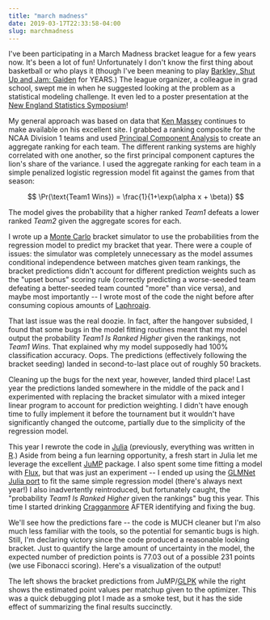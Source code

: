 ```yaml
---
title: "march madness"
date: 2019-03-17T22:33:58-04:00
slug: marchmadness
---
```


I've been participating in a March Madness bracket league for a few
years now. It's been a lot of fun! Unfortunately I don't know the
first thing about basketball or who plays it (though I've been meaning
to play [Barkley, Shut Up and Jam:
Gaiden](https://www.talesofgames.com/related_game/barkley-shut-up-jam-gaiden/)
for YEARS.) The league organizer, a colleague in grad school, swept me
in when he suggested looking at the problem as a statistical modeling
challenge. It even led to a poster presentation at the [New England
Statistics Symposium](https://nestat.org/events/symposium/)!

My general approach was based on data that [Ken
Massey](https://www.masseyratings.com/) continues to make available on
his excellent site. I grabbed a ranking composite for the NCAA
Division 1 teams and used [Principal Component
Analysis](https://en.wikipedia.org/wiki/Principal_component_analysis)
to create an aggregate ranking for each team. The different ranking
systems are highly correlated with one another, so the first principal
component captures the lion's share of the variance. I used the
aggregate ranking for each team in a simple penalized logistic
regression model fit against the games from that season:

$$
\Pr(\text{Team1 Wins}) = \frac{1}{1+\exp(\alpha x + \beta)}
$$

The model gives the probability that a higher ranked _Team1_ defeats a
lower ranked _Team2_ given the aggregate scores for each.

I wrote up a [Monte
Carlo](https://en.wikipedia.org/wiki/Monte_Carlo_method) bracket
simulator to use the probabilities from the regression model to
predict my bracket that year. There were a couple of issues: the
simulator was completely unnecessary as the model assumes conditional
independence between matches given team rankings, the bracket
predictions didn't account for different prediction weights such as
the "upset bonus" scoring rule (correctly predicting a worse-seeded
team defeating a better-seeded team counted "more" than vice versa),
and maybe most importantly -- I wrote most of the code the night
before after consuming copious amounts of
[Laphroaig](https://www.laphroaig.com/product/quarter-cask-70cl/).

That last issue was the real doozie. In fact, after the hangover
subsided, I found that some bugs in the model fitting routines meant
that my model output the probability _Team1 Is Ranked Higher_ given
the rankings, not _Team1 Wins_. That explained why my model supposedly
had 100% classification accuracy. Oops. The predictions (effectively
following the bracket seeding) landed in second-to-last place out of
roughly 50 brackets.

Cleaning up the bugs for the next year, however, landed third place!
Last year the predictions landed somewhere in the middle of the pack
and I experimented with replacing the bracket simulator with a mixed
integer linear program to account for prediction weighting. I didn't
have enough time to fully implement it before the tournament but it
wouldn't have significantly changed the outcome, partially due to the
simplicity of the regression model.

This year I rewrote the code in [Julia](https://julialang.org/)
(previously, everything was written in
[R](https://www.r-project.org/).) Aside from being a fun learning
opportunity, a fresh start in Julia let me leverage the excellent
[JuMP](https://github.com/JuliaOpt/JuMP.jl) package. I also spent some
time fitting a model with [Flux](https://github.com/FluxML/Flux.jl),
but that was just an experiment -- I ended up using the [GLMNet Julia
port](https://github.com/JuliaStats/GLMNet.jl) to fit the same simple
regression model (there's always next year!) I also inadvertently
reintroduced, but fortunately caught, the "probability _Team1 Is
Ranked Higher_ given the rankings" bug this year. This time I started
drinking
[Cragganmore](https://www.malts.com/en-row/our-whisky-collection/cragganmore/cragganmore-12-years-old/)
AFTER identifying and fixing the bug.


We'll see how the predictions fare -- the code is MUCH cleaner but I'm
also much less familiar with the tools, so the potential for semantic
bugs is high. Still, I'm declaring victory since the code produced a
reasonable looking bracket. Just to quantify the large amount of
uncertainty in the model, the expected number of prediction points is
77.03 out of a possible 231 points (we use Fibonacci scoring). Here's
a visualization of the output!

The left shows the bracket predictions from
JuMP/[GLPK](http://www.gnu.org/software/glpk/) while the right shows
the estimated point values per matchup given to the optimizer. This
was a quick debugging plot I made as a smoke test, but it has the side
effect of summarizing the final results succinctly.

<script src="/vega/vega.min.js"></script>
<script src="/vega/vega-embed.min.js"></script>
  <!-- Container for the visualization -->
  <div id="vis"></div>
<script>
vlSpec={
  "autosize": "pad",
  "padding": 5,
  "data": [
    {
      "name": "source_0",
      "values": [
        {
          "expected": 1.8594807935817257,
          "win": 1,
          "team": "Duke",
          "round": "First Round"
        },
        {
          "expected": 1.049633956916049,
          "win": 1,
          "team": "Duke",
          "round": "Second Round"
        },
        {
          "expected": 0.9287252110209678,
          "win": 1,
          "team": "Duke",
          "round": "Sweet 16"
        },
        {
          "expected": 0.7267104489112778,
          "win": 1,
          "team": "Duke",
          "round": "Elite Eight"
        },
        {
          "expected": 0.5918836992806563,
          "win": 1,
          "team": "Duke",
          "round": "Final Four"
        },
        {
          "expected": 0.4732293754472537,
          "win": 0,
          "team": "Duke",
          "round": "National Championship"
        },
        {
          "expected": 0.1405192064182743,
          "win": 0,
          "team": "N Dakota St",
          "round": "First Round"
        },
        {
          "expected": 0.143272573273227,
          "win": 0,
          "team": "N Dakota St",
          "round": "Second Round"
        },
        {
          "expected": 0.16544106289170213,
          "win": 0,
          "team": "N Dakota St",
          "round": "Sweet 16"
        },
        {
          "expected": 0.12673790628014614,
          "win": 0,
          "team": "N Dakota St",
          "round": "Elite Eight"
        },
        {
          "expected": 0.11450459528945225,
          "win": 0,
          "team": "N Dakota St",
          "round": "Final Four"
        },
        {
          "expected": 0.08851248817420641,
          "win": 0,
          "team": "N Dakota St",
          "round": "National Championship"
        },
        {
          "expected": 0.7496307127708404,
          "win": 0,
          "team": "VA Commonwealth",
          "round": "First Round"
        },
        {
          "expected": 0.9035354672728934,
          "win": 0,
          "team": "VA Commonwealth",
          "round": "Second Round"
        },
        {
          "expected": 0.6873843669121311,
          "win": 0,
          "team": "VA Commonwealth",
          "round": "Sweet 16"
        },
        {
          "expected": 0.5314659739734096,
          "win": 0,
          "team": "VA Commonwealth",
          "round": "Elite Eight"
        },
        {
          "expected": 0.4464674821907956,
          "win": 0,
          "team": "VA Commonwealth",
          "round": "Final Four"
        },
        {
          "expected": 0.3613493540325653,
          "win": 0,
          "team": "VA Commonwealth",
          "round": "National Championship"
        },
        {
          "expected": 1.2503692872291596,
          "win": 1,
          "team": "UCF",
          "round": "First Round"
        },
        {
          "expected": 0.9035580025378307,
          "win": 0,
          "team": "UCF",
          "round": "Second Round"
        },
        {
          "expected": 0.6874106145116321,
          "win": 0,
          "team": "UCF",
          "round": "Sweet 16"
        },
        {
          "expected": 0.5314874062240297,
          "win": 0,
          "team": "UCF",
          "round": "Elite Eight"
        },
        {
          "expected": 0.4464848917508311,
          "win": 0,
          "team": "UCF",
          "round": "Final Four"
        },
        {
          "expected": 0.36136346333599956,
          "win": 0,
          "team": "UCF",
          "round": "National Championship"
        },
        {
          "expected": 1.491838411213134,
          "win": 1,
          "team": "Mississippi St",
          "round": "First Round"
        },
        {
          "expected": 0.8684195529302292,
          "win": 0,
          "team": "Mississippi St",
          "round": "Second Round"
        },
        {
          "expected": 0.7903207310649042,
          "win": 0,
          "team": "Mississippi St",
          "round": "Sweet 16"
        },
        {
          "expected": 0.5829191478735175,
          "win": 0,
          "team": "Mississippi St",
          "round": "Elite Eight"
        },
        {
          "expected": 0.4752288572766788,
          "win": 0,
          "team": "Mississippi St",
          "round": "Final Four"
        },
        {
          "expected": 0.39507661614906575,
          "win": 0,
          "team": "Mississippi St",
          "round": "National Championship"
        },
        {
          "expected": 0.508161588786866,
          "win": 0,
          "team": "Liberty",
          "round": "First Round"
        },
        {
          "expected": 0.6963195614058049,
          "win": 0,
          "team": "Liberty",
          "round": "Second Round"
        },
        {
          "expected": 0.5025456896955975,
          "win": 0,
          "team": "Liberty",
          "round": "Sweet 16"
        },
        {
          "expected": 0.37259959624937206,
          "win": 0,
          "team": "Liberty",
          "round": "Elite Eight"
        },
        {
          "expected": 0.30539990297392505,
          "win": 0,
          "team": "Liberty",
          "round": "Final Four"
        },
        {
          "expected": 0.24254827696907172,
          "win": 0,
          "team": "Liberty",
          "round": "National Championship"
        },
        {
          "expected": 1.6437068454137127,
          "win": 1,
          "team": "Virginia Tech",
          "round": "First Round"
        },
        {
          "expected": 1.0598358473088685,
          "win": 1,
          "team": "Virginia Tech",
          "round": "Second Round"
        },
        {
          "expected": 0.8116423468072189,
          "win": 0,
          "team": "Virginia Tech",
          "round": "Sweet 16"
        },
        {
          "expected": 0.6336485112472897,
          "win": 0,
          "team": "Virginia Tech",
          "round": "Elite Eight"
        },
        {
          "expected": 0.5295934902581486,
          "win": 0,
          "team": "Virginia Tech",
          "round": "Final Four"
        },
        {
          "expected": 0.4230978400463663,
          "win": 0,
          "team": "Virginia Tech",
          "round": "National Championship"
        },
        {
          "expected": 0.3562931545862873,
          "win": 0,
          "team": "St Louis",
          "round": "First Round"
        },
        {
          "expected": 0.3754250383550972,
          "win": 0,
          "team": "St Louis",
          "round": "Second Round"
        },
        {
          "expected": 0.42652997709584606,
          "win": 0,
          "team": "St Louis",
          "round": "Sweet 16"
        },
        {
          "expected": 0.2778331966165076,
          "win": 0,
          "team": "St Louis",
          "round": "Elite Eight"
        },
        {
          "expected": 0.22901873356876437,
          "win": 0,
          "team": "St Louis",
          "round": "Final Four"
        },
        {
          "expected": 0.18504244027285313,
          "win": 0,
          "team": "St Louis",
          "round": "National Championship"
        },
        {
          "expected": 1.3818329899931352,
          "win": 1,
          "team": "Maryland",
          "round": "First Round"
        },
        {
          "expected": 0.8331884632082676,
          "win": 0,
          "team": "Maryland",
          "round": "Second Round"
        },
        {
          "expected": 0.7875480367161892,
          "win": 0,
          "team": "Maryland",
          "round": "Sweet 16"
        },
        {
          "expected": 0.6362192869848167,
          "win": 0,
          "team": "Maryland",
          "round": "Elite Eight"
        },
        {
          "expected": 0.47826349937235185,
          "win": 0,
          "team": "Maryland",
          "round": "Final Four"
        },
        {
          "expected": 0.3975529479751355,
          "win": 0,
          "team": "Maryland",
          "round": "National Championship"
        },
        {
          "expected": 0.6181670100068648,
          "win": 0,
          "team": "Belmont",
          "round": "First Round"
        },
        {
          "expected": 0.7406764969792452,
          "win": 0,
          "team": "Belmont",
          "round": "Second Round"
        },
        {
          "expected": 0.5592610595824373,
          "win": 0,
          "team": "Belmont",
          "round": "Sweet 16"
        },
        {
          "expected": 0.48396949115819127,
          "win": 0,
          "team": "Belmont",
          "round": "Elite Eight"
        },
        {
          "expected": 0.36638690298291077,
          "win": 0,
          "team": "Belmont",
          "round": "Final Four"
        },
        {
          "expected": 0.3064228901814369,
          "win": 0,
          "team": "Belmont",
          "round": "National Championship"
        },
        {
          "expected": 1.5436190453298106,
          "win": 1,
          "team": "LSU",
          "round": "First Round"
        },
        {
          "expected": 1.015658417744208,
          "win": 1,
          "team": "LSU",
          "round": "Second Round"
        },
        {
          "expected": 0.8061351087738615,
          "win": 0,
          "team": "LSU",
          "round": "Sweet 16"
        },
        {
          "expected": 0.6835434017347625,
          "win": 0,
          "team": "LSU",
          "round": "Elite Eight"
        },
        {
          "expected": 0.5301994644985606,
          "win": 0,
          "team": "LSU",
          "round": "Final Four"
        },
        {
          "expected": 0.4235850980511384,
          "win": 0,
          "team": "LSU",
          "round": "National Championship"
        },
        {
          "expected": 0.45638095467018935,
          "win": 0,
          "team": "Yale",
          "round": "First Round"
        },
        {
          "expected": 0.4104766220682791,
          "win": 0,
          "team": "Yale",
          "round": "Second Round"
        },
        {
          "expected": 0.4769165149543619,
          "win": 0,
          "team": "Yale",
          "round": "Sweet 16"
        },
        {
          "expected": 0.38908798572713676,
          "win": 0,
          "team": "Yale",
          "round": "Elite Eight"
        },
        {
          "expected": 0.2872467201084957,
          "win": 0,
          "team": "Yale",
          "round": "Final Four"
        },
        {
          "expected": 0.23688947404379754,
          "win": 0,
          "team": "Yale",
          "round": "National Championship"
        },
        {
          "expected": 1.3565223184745034,
          "win": 1,
          "team": "Louisville",
          "round": "First Round"
        },
        {
          "expected": 0.8959438208986017,
          "win": 0,
          "team": "Louisville",
          "round": "Second Round"
        },
        {
          "expected": 0.6726997019086255,
          "win": 0,
          "team": "Louisville",
          "round": "Sweet 16"
        },
        {
          "expected": 0.599421850679446,
          "win": 0,
          "team": "Louisville",
          "round": "Elite Eight"
        },
        {
          "expected": 0.47420825102700603,
          "win": 0,
          "team": "Louisville",
          "round": "Final Four"
        },
        {
          "expected": 0.39424338358188354,
          "win": 0,
          "team": "Louisville",
          "round": "National Championship"
        },
        {
          "expected": 0.6434776815254966,
          "win": 0,
          "team": "Minnesota",
          "round": "First Round"
        },
        {
          "expected": 0.8365342299105152,
          "win": 0,
          "team": "Minnesota",
          "round": "Second Round"
        },
        {
          "expected": 0.6084199056059639,
          "win": 0,
          "team": "Minnesota",
          "round": "Sweet 16"
        },
        {
          "expected": 0.490652682173073,
          "win": 0,
          "team": "Minnesota",
          "round": "Elite Eight"
        },
        {
          "expected": 0.38430605636314236,
          "win": 0,
          "team": "Minnesota",
          "round": "Final Four"
        },
        {
          "expected": 0.31601057409628913,
          "win": 0,
          "team": "Minnesota",
          "round": "National Championship"
        },
        {
          "expected": 1.7751679440955594,
          "win": 1,
          "team": "Michigan St",
          "round": "First Round"
        },
        {
          "expected": 1.0434582518664295,
          "win": 1,
          "team": "Michigan St",
          "round": "Second Round"
        },
        {
          "expected": 0.8847840933471971,
          "win": 1,
          "team": "Michigan St",
          "round": "Sweet 16"
        },
        {
          "expected": 0.7001887511719881,
          "win": 0,
          "team": "Michigan St",
          "round": "Elite Eight"
        },
        {
          "expected": 0.5712163019051838,
          "win": 0,
          "team": "Michigan St",
          "round": "Final Four"
        },
        {
          "expected": 0.4620473719727411,
          "win": 0,
          "team": "Michigan St",
          "round": "National Championship"
        },
        {
          "expected": 0.22483205590444055,
          "win": 0,
          "team": "Bradley",
          "round": "First Round"
        },
        {
          "expected": 0.22406369732445364,
          "win": 0,
          "team": "Bradley",
          "round": "Second Round"
        },
        {
          "expected": 0.2042355791113637,
          "win": 0,
          "team": "Bradley",
          "round": "Sweet 16"
        },
        {
          "expected": 0.23351436299503564,
          "win": 0,
          "team": "Bradley",
          "round": "Elite Eight"
        },
        {
          "expected": 0.16211583777907143,
          "win": 0,
          "team": "Bradley",
          "round": "Final Four"
        },
        {
          "expected": 0.13059791371096538,
          "win": 0,
          "team": "Bradley",
          "round": "National Championship"
        },
        {
          "expected": 1.864306626057734,
          "win": 1,
          "team": "Gonzaga",
          "round": "First Round"
        },
        {
          "expected": 1.0748048989627803,
          "win": 1,
          "team": "Gonzaga",
          "round": "Second Round"
        },
        {
          "expected": 0.8979303827555432,
          "win": 1,
          "team": "Gonzaga",
          "round": "Sweet 16"
        },
        {
          "expected": 0.7211346700178858,
          "win": 1,
          "team": "Gonzaga",
          "round": "Elite Eight"
        },
        {
          "expected": 0.5823214127442182,
          "win": 0,
          "team": "Gonzaga",
          "round": "Final Four"
        },
        {
          "expected": 0.47266229190877135,
          "win": 0,
          "team": "Gonzaga",
          "round": "National Championship"
        },
        {
          "expected": 0.1356933739422661,
          "win": 0,
          "team": "F Dickinson",
          "round": "First Round"
        },
        {
          "expected": 0.1505878245272329,
          "win": 0,
          "team": "F Dickinson",
          "round": "Second Round"
        },
        {
          "expected": 0.13220969889035655,
          "win": 0,
          "team": "F Dickinson",
          "round": "Sweet 16"
        },
        {
          "expected": 0.11515171842473827,
          "win": 0,
          "team": "F Dickinson",
          "round": "Elite Eight"
        },
        {
          "expected": 0.10966946696694554,
          "win": 0,
          "team": "F Dickinson",
          "round": "Final Four"
        },
        {
          "expected": 0.0827067608072862,
          "win": 0,
          "team": "F Dickinson",
          "round": "National Championship"
        },
        {
          "expected": 1.2693678863303814,
          "win": 1,
          "team": "Syracuse",
          "round": "First Round"
        },
        {
          "expected": 0.8928863914435576,
          "win": 0,
          "team": "Syracuse",
          "round": "Second Round"
        },
        {
          "expected": 0.6342920135767547,
          "win": 0,
          "team": "Syracuse",
          "round": "Sweet 16"
        },
        {
          "expected": 0.5121819088579819,
          "win": 0,
          "team": "Syracuse",
          "round": "Elite Eight"
        },
        {
          "expected": 0.4162643526463184,
          "win": 0,
          "team": "Syracuse",
          "round": "Final Four"
        },
        {
          "expected": 0.34736884584906225,
          "win": 0,
          "team": "Syracuse",
          "round": "National Championship"
        },
        {
          "expected": 0.7306321136696186,
          "win": 0,
          "team": "Baylor",
          "round": "First Round"
        },
        {
          "expected": 0.8817208850664291,
          "win": 0,
          "team": "Baylor",
          "round": "Second Round"
        },
        {
          "expected": 0.6200993755574825,
          "win": 0,
          "team": "Baylor",
          "round": "Sweet 16"
        },
        {
          "expected": 0.4708744438463117,
          "win": 0,
          "team": "Baylor",
          "round": "Elite Eight"
        },
        {
          "expected": 0.4078454323978302,
          "win": 0,
          "team": "Baylor",
          "round": "Final Four"
        },
        {
          "expected": 0.3202486476490093,
          "win": 0,
          "team": "Baylor",
          "round": "National Championship"
        },
        {
          "expected": 1.3560435703504607,
          "win": 1,
          "team": "Marquette",
          "round": "First Round"
        },
        {
          "expected": 0.818568682554363,
          "win": 0,
          "team": "Marquette",
          "round": "Second Round"
        },
        {
          "expected": 0.7964254809988324,
          "win": 0,
          "team": "Marquette",
          "round": "Sweet 16"
        },
        {
          "expected": 0.5390081381693649,
          "win": 0,
          "team": "Marquette",
          "round": "Elite Eight"
        },
        {
          "expected": 0.4628196918027435,
          "win": 0,
          "team": "Marquette",
          "round": "Final Four"
        },
        {
          "expected": 0.38044038323372786,
          "win": 0,
          "team": "Marquette",
          "round": "National Championship"
        },
        {
          "expected": 0.6439564296495393,
          "win": 0,
          "team": "Murray St",
          "round": "First Round"
        },
        {
          "expected": 0.7433106634296848,
          "win": 0,
          "team": "Murray St",
          "round": "Second Round"
        },
        {
          "expected": 0.5865547604085365,
          "win": 0,
          "team": "Murray St",
          "round": "Sweet 16"
        },
        {
          "expected": 0.4589565160467921,
          "win": 0,
          "team": "Murray St",
          "round": "Elite Eight"
        },
        {
          "expected": 0.386148916525257,
          "win": 0,
          "team": "Murray St",
          "round": "Final Four"
        },
        {
          "expected": 0.31245313502500144,
          "win": 0,
          "team": "Murray St",
          "round": "National Championship"
        },
        {
          "expected": 1.533588918240898,
          "win": 1,
          "team": "Florida St",
          "round": "First Round"
        },
        {
          "expected": 1.0176061409194816,
          "win": 1,
          "team": "Florida St",
          "round": "Second Round"
        },
        {
          "expected": 0.8222948465988565,
          "win": 0,
          "team": "Florida St",
          "round": "Sweet 16"
        },
        {
          "expected": 0.626378534444001,
          "win": 0,
          "team": "Florida St",
          "round": "Elite Eight"
        },
        {
          "expected": 0.5199523347007795,
          "win": 0,
          "team": "Florida St",
          "round": "Final Four"
        },
        {
          "expected": 0.42175700987036335,
          "win": 0,
          "team": "Florida St",
          "round": "National Championship"
        },
        {
          "expected": 0.46641108175910206,
          "win": 0,
          "team": "Vermont",
          "round": "First Round"
        },
        {
          "expected": 0.4205145130964705,
          "win": 0,
          "team": "Vermont",
          "round": "Second Round"
        },
        {
          "expected": 0.5101934412136379,
          "win": 0,
          "team": "Vermont",
          "round": "Sweet 16"
        },
        {
          "expected": 0.36050035855050033,
          "win": 0,
          "team": "Vermont",
          "round": "Elite Eight"
        },
        {
          "expected": 0.308135754087331,
          "win": 0,
          "team": "Vermont",
          "round": "Final Four"
        },
        {
          "expected": 0.23870972110238067,
          "win": 0,
          "team": "Vermont",
          "round": "National Championship"
        },
        {
          "expected": 1.409662096600278,
          "win": 1,
          "team": "Buffalo",
          "round": "First Round"
        },
        {
          "expected": 0.8563152805696812,
          "win": 0,
          "team": "Buffalo",
          "round": "Second Round"
        },
        {
          "expected": 0.6913843272053699,
          "win": 0,
          "team": "Buffalo",
          "round": "Sweet 16"
        },
        {
          "expected": 0.6328598788771466,
          "win": 0,
          "team": "Buffalo",
          "round": "Elite Eight"
        },
        {
          "expected": 0.5136466418645451,
          "win": 0,
          "team": "Buffalo",
          "round": "Final Four"
        },
        {
          "expected": 0.40593969037831507,
          "win": 0,
          "team": "Buffalo",
          "round": "National Championship"
        },
        {
          "expected": 0.590337903399722,
          "win": 0,
          "team": "Arizona St",
          "round": "First Round"
        },
        {
          "expected": 0.7499006189936771,
          "win": 0,
          "team": "Arizona St",
          "round": "Second Round"
        },
        {
          "expected": 0.5225052025900566,
          "win": 0,
          "team": "Arizona St",
          "round": "Sweet 16"
        },
        {
          "expected": 0.43594006597477597,
          "win": 0,
          "team": "Arizona St",
          "round": "Elite Eight"
        },
        {
          "expected": 0.36559002826727194,
          "win": 0,
          "team": "Arizona St",
          "round": "Final Four"
        },
        {
          "expected": 0.29075418221662563,
          "win": 0,
          "team": "Arizona St",
          "round": "National Championship"
        },
        {
          "expected": 1.634921046236841,
          "win": 1,
          "team": "Texas Tech",
          "round": "First Round"
        },
        {
          "expected": 1.0397518661297718,
          "win": 1,
          "team": "Texas Tech",
          "round": "Second Round"
        },
        {
          "expected": 0.8019598907903226,
          "win": 0,
          "team": "Texas Tech",
          "round": "Sweet 16"
        },
        {
          "expected": 0.6885717409070258,
          "win": 0,
          "team": "Texas Tech",
          "round": "Elite Eight"
        },
        {
          "expected": 0.5589923624959321,
          "win": 0,
          "team": "Texas Tech",
          "round": "Final Four"
        },
        {
          "expected": 0.44818467472278717,
          "win": 0,
          "team": "Texas Tech",
          "round": "National Championship"
        },
        {
          "expected": 0.3650789537631589,
          "win": 0,
          "team": "N Kentucky",
          "round": "First Round"
        },
        {
          "expected": 0.35403223430687003,
          "win": 0,
          "team": "N Kentucky",
          "round": "Second Round"
        },
        {
          "expected": 0.395908018840144,
          "win": 0,
          "team": "N Kentucky",
          "round": "Sweet 16"
        },
        {
          "expected": 0.3098332514248747,
          "win": 0,
          "team": "N Kentucky",
          "round": "Elite Eight"
        },
        {
          "expected": 0.2618206987275654,
          "win": 0,
          "team": "N Kentucky",
          "round": "Final Four"
        },
        {
          "expected": 0.1969125687012608,
          "win": 0,
          "team": "N Kentucky",
          "round": "National Championship"
        },
        {
          "expected": 1.366728711165511,
          "win": 1,
          "team": "Nevada",
          "round": "First Round"
        },
        {
          "expected": 0.8782953033532526,
          "win": 0,
          "team": "Nevada",
          "round": "Second Round"
        },
        {
          "expected": 0.7777116988283522,
          "win": 0,
          "team": "Nevada",
          "round": "Sweet 16"
        },
        {
          "expected": 0.6359879720279793,
          "win": 0,
          "team": "Nevada",
          "round": "Elite Eight"
        },
        {
          "expected": 0.51619332284741,
          "win": 0,
          "team": "Nevada",
          "round": "Final Four"
        },
        {
          "expected": 0.41333399466268606,
          "win": 0,
          "team": "Nevada",
          "round": "National Championship"
        },
        {
          "expected": 0.6332712888344889,
          "win": 0,
          "team": "Florida",
          "round": "First Round"
        },
        {
          "expected": 0.8075551466716189,
          "win": 0,
          "team": "Florida",
          "round": "Second Round"
        },
        {
          "expected": 0.6308204001256662,
          "win": 0,
          "team": "Florida",
          "round": "Sweet 16"
        },
        {
          "expected": 0.5212211422975944,
          "win": 0,
          "team": "Florida",
          "round": "Elite Eight"
        },
        {
          "expected": 0.4101036002321915,
          "win": 0,
          "team": "Florida",
          "round": "Final Four"
        },
        {
          "expected": 0.32712337327201335,
          "win": 0,
          "team": "Florida",
          "round": "National Championship"
        },
        {
          "expected": 1.6819522746293292,
          "win": 1,
          "team": "Michigan",
          "round": "First Round"
        },
        {
          "expected": 1.0209795151693537,
          "win": 1,
          "team": "Michigan",
          "round": "Second Round"
        },
        {
          "expected": 0.8874450115359045,
          "win": 1,
          "team": "Michigan",
          "round": "Sweet 16"
        },
        {
          "expected": 0.6894548691500768,
          "win": 0,
          "team": "Michigan",
          "round": "Elite Eight"
        },
        {
          "expected": 0.5597118586656118,
          "win": 0,
          "team": "Michigan",
          "round": "Final Four"
        },
        {
          "expected": 0.44877704379338257,
          "win": 0,
          "team": "Michigan",
          "round": "National Championship"
        },
        {
          "expected": 0.31804772537067083,
          "win": 0,
          "team": "Montana",
          "round": "First Round"
        },
        {
          "expected": 0.2931700348057749,
          "win": 0,
          "team": "Montana",
          "round": "Second Round"
        },
        {
          "expected": 0.29226545008418386,
          "win": 0,
          "team": "Montana",
          "round": "Sweet 16"
        },
        {
          "expected": 0.28194479098295055,
          "win": 0,
          "team": "Montana",
          "round": "Elite Eight"
        },
        {
          "expected": 0.22825943840207397,
          "win": 0,
          "team": "Montana",
          "round": "Final Four"
        },
        {
          "expected": 0.17796574535583284,
          "win": 0,
          "team": "Montana",
          "round": "National Championship"
        },
        {
          "expected": 1.7975468441885418,
          "win": 1,
          "team": "Virginia",
          "round": "First Round"
        },
        {
          "expected": 1.0721364322578437,
          "win": 1,
          "team": "Virginia",
          "round": "Second Round"
        },
        {
          "expected": 0.9001895258250202,
          "win": 1,
          "team": "Virginia",
          "round": "Sweet 16"
        },
        {
          "expected": 0.7269039118577583,
          "win": 1,
          "team": "Virginia",
          "round": "Elite Eight"
        },
        {
          "expected": 0.5968915198361358,
          "win": 1,
          "team": "Virginia",
          "round": "Final Four"
        },
        {
          "expected": 0.4813708040864944,
          "win": 1,
          "team": "Virginia",
          "round": "National Championship"
        },
        {
          "expected": 0.20245315581145817,
          "win": 0,
          "team": "Gardner Webb",
          "round": "First Round"
        },
        {
          "expected": 0.21873383710217442,
          "win": 0,
          "team": "Gardner Webb",
          "round": "Second Round"
        },
        {
          "expected": 0.19377660456523121,
          "win": 0,
          "team": "Gardner Webb",
          "round": "Sweet 16"
        },
        {
          "expected": 0.16943891971811212,
          "win": 0,
          "team": "Gardner Webb",
          "round": "Elite Eight"
        },
        {
          "expected": 0.1595141534943231,
          "win": 0,
          "team": "Gardner Webb",
          "round": "Final Four"
        },
        {
          "expected": 0.12848434707218184,
          "win": 0,
          "team": "Gardner Webb",
          "round": "National Championship"
        },
        {
          "expected": 0.717467121690303,
          "win": 0,
          "team": "Mississippi",
          "round": "First Round"
        },
        {
          "expected": 0.8451856969412378,
          "win": 0,
          "team": "Mississippi",
          "round": "Second Round"
        },
        {
          "expected": 0.6216839087087661,
          "win": 0,
          "team": "Mississippi",
          "round": "Sweet 16"
        },
        {
          "expected": 0.47652842939268325,
          "win": 0,
          "team": "Mississippi",
          "round": "Elite Eight"
        },
        {
          "expected": 0.40815201626796727,
          "win": 0,
          "team": "Mississippi",
          "round": "Final Four"
        },
        {
          "expected": 0.32876601766905744,
          "win": 0,
          "team": "Mississippi",
          "round": "National Championship"
        },
        {
          "expected": 1.282532878309697,
          "win": 1,
          "team": "Oklahoma",
          "round": "First Round"
        },
        {
          "expected": 0.8639440336987441,
          "win": 0,
          "team": "Oklahoma",
          "round": "Second Round"
        },
        {
          "expected": 0.6426449062440245,
          "win": 0,
          "team": "Oklahoma",
          "round": "Sweet 16"
        },
        {
          "expected": 0.5233762139768423,
          "win": 0,
          "team": "Oklahoma",
          "round": "Elite Eight"
        },
        {
          "expected": 0.4459447699145932,
          "win": 0,
          "team": "Oklahoma",
          "round": "Final Four"
        },
        {
          "expected": 0.34912571716080865,
          "win": 0,
          "team": "Oklahoma",
          "round": "National Championship"
        },
        {
          "expected": 1.4414531963095396,
          "win": 1,
          "team": "Wisconsin",
          "round": "First Round"
        },
        {
          "expected": 1.0414730844292373,
          "win": 1,
          "team": "Wisconsin",
          "round": "Second Round"
        },
        {
          "expected": 0.8032383857623316,
          "win": 0,
          "team": "Wisconsin",
          "round": "Sweet 16"
        },
        {
          "expected": 0.6271792946642099,
          "win": 0,
          "team": "Wisconsin",
          "round": "Elite Eight"
        },
        {
          "expected": 0.5166424311626129,
          "win": 0,
          "team": "Wisconsin",
          "round": "Final Four"
        },
        {
          "expected": 0.41653366164306044,
          "win": 0,
          "team": "Wisconsin",
          "round": "National Championship"
        },
        {
          "expected": 0.5585468036904604,
          "win": 0,
          "team": "Oregon",
          "round": "First Round"
        },
        {
          "expected": 0.705419168499581,
          "win": 0,
          "team": "Oregon",
          "round": "Second Round"
        },
        {
          "expected": 0.5411570896650781,
          "win": 0,
          "team": "Oregon",
          "round": "Sweet 16"
        },
        {
          "expected": 0.41101641531272,
          "win": 0,
          "team": "Oregon",
          "round": "Elite Eight"
        },
        {
          "expected": 0.3434275338777791,
          "win": 0,
          "team": "Oregon",
          "round": "Final Four"
        },
        {
          "expected": 0.28135286773350654,
          "win": 0,
          "team": "Oregon",
          "round": "National Championship"
        },
        {
          "expected": 1.4930015627563138,
          "win": 1,
          "team": "Kansas St",
          "round": "First Round"
        },
        {
          "expected": 0.8085983264531544,
          "win": 0,
          "team": "Kansas St",
          "round": "Second Round"
        },
        {
          "expected": 0.7960173390725436,
          "win": 0,
          "team": "Kansas St",
          "round": "Sweet 16"
        },
        {
          "expected": 0.6209659927781227,
          "win": 0,
          "team": "Kansas St",
          "round": "Elite Eight"
        },
        {
          "expected": 0.4986189042999448,
          "win": 0,
          "team": "Kansas St",
          "round": "Final Four"
        },
        {
          "expected": 0.40197412811010413,
          "win": 0,
          "team": "Kansas St",
          "round": "National Championship"
        },
        {
          "expected": 0.5069984372436862,
          "win": 0,
          "team": "UC Irvine",
          "round": "First Round"
        },
        {
          "expected": 0.444509420618027,
          "win": 0,
          "team": "UC Irvine",
          "round": "Second Round"
        },
        {
          "expected": 0.5012922401570044,
          "win": 0,
          "team": "UC Irvine",
          "round": "Sweet 16"
        },
        {
          "expected": 0.3768009922583144,
          "win": 0,
          "team": "UC Irvine",
          "round": "Elite Eight"
        },
        {
          "expected": 0.3163078832833659,
          "win": 0,
          "team": "UC Irvine",
          "round": "Final Four"
        },
        {
          "expected": 0.25942480034155097,
          "win": 0,
          "team": "UC Irvine",
          "round": "National Championship"
        },
        {
          "expected": 1.370436531211971,
          "win": 1,
          "team": "Villanova",
          "round": "First Round"
        },
        {
          "expected": 0.8378926947231502,
          "win": 0,
          "team": "Villanova",
          "round": "Second Round"
        },
        {
          "expected": 0.7657474469943975,
          "win": 0,
          "team": "Villanova",
          "round": "Sweet 16"
        },
        {
          "expected": 0.5822921584995016,
          "win": 0,
          "team": "Villanova",
          "round": "Elite Eight"
        },
        {
          "expected": 0.49008409370644584,
          "win": 0,
          "team": "Villanova",
          "round": "Final Four"
        },
        {
          "expected": 0.3793480088126046,
          "win": 0,
          "team": "Villanova",
          "round": "National Championship"
        },
        {
          "expected": 0.6295634687880289,
          "win": 0,
          "team": "St Mary's CA",
          "round": "First Round"
        },
        {
          "expected": 0.7562610709086991,
          "win": 0,
          "team": "St Mary's CA",
          "round": "Second Round"
        },
        {
          "expected": 0.5404077185805779,
          "win": 0,
          "team": "St Mary's CA",
          "round": "Sweet 16"
        },
        {
          "expected": 0.46431056393381287,
          "win": 0,
          "team": "St Mary's CA",
          "round": "Elite Eight"
        },
        {
          "expected": 0.38199692705213173,
          "win": 0,
          "team": "St Mary's CA",
          "round": "Final Four"
        },
        {
          "expected": 0.29779865350824763,
          "win": 0,
          "team": "St Mary's CA",
          "round": "National Championship"
        },
        {
          "expected": 1.6035044761557602,
          "win": 1,
          "team": "Purdue",
          "round": "First Round"
        },
        {
          "expected": 1.0320817863569551,
          "win": 1,
          "team": "Purdue",
          "round": "Second Round"
        },
        {
          "expected": 0.801000901311877,
          "win": 0,
          "team": "Purdue",
          "round": "Sweet 16"
        },
        {
          "expected": 0.6752357605127367,
          "win": 0,
          "team": "Purdue",
          "round": "Elite Eight"
        },
        {
          "expected": 0.5390438296767887,
          "win": 0,
          "team": "Purdue",
          "round": "Final Four"
        },
        {
          "expected": 0.4399950777936904,
          "win": 0,
          "team": "Purdue",
          "round": "National Championship"
        },
        {
          "expected": 0.3964955238442398,
          "win": 0,
          "team": "Old Dominion",
          "round": "First Round"
        },
        {
          "expected": 0.37376444801119546,
          "win": 0,
          "team": "Old Dominion",
          "round": "Second Round"
        },
        {
          "expected": 0.42069196908907636,
          "win": 0,
          "team": "Old Dominion",
          "round": "Sweet 16"
        },
        {
          "expected": 0.310579077311683,
          "win": 0,
          "team": "Old Dominion",
          "round": "Elite Eight"
        },
        {
          "expected": 0.26919632234548463,
          "win": 0,
          "team": "Old Dominion",
          "round": "Final Four"
        },
        {
          "expected": 0.21681092400588994,
          "win": 0,
          "team": "Old Dominion",
          "round": "National Championship"
        },
        {
          "expected": 1.3087156738665018,
          "win": 1,
          "team": "Cincinnati",
          "round": "First Round"
        },
        {
          "expected": 0.855097999385072,
          "win": 0,
          "team": "Cincinnati",
          "round": "Second Round"
        },
        {
          "expected": 0.6704984092472909,
          "win": 0,
          "team": "Cincinnati",
          "round": "Sweet 16"
        },
        {
          "expected": 0.5750944730332219,
          "win": 0,
          "team": "Cincinnati",
          "round": "Elite Eight"
        },
        {
          "expected": 0.45850711484256934,
          "win": 0,
          "team": "Cincinnati",
          "round": "Final Four"
        },
        {
          "expected": 0.36950745066335583,
          "win": 0,
          "team": "Cincinnati",
          "round": "National Championship"
        },
        {
          "expected": 0.6912843261334982,
          "win": 0,
          "team": "Iowa",
          "round": "First Round"
        },
        {
          "expected": 0.8200660384728311,
          "win": 0,
          "team": "Iowa",
          "round": "Second Round"
        },
        {
          "expected": 0.6363751482181712,
          "win": 0,
          "team": "Iowa",
          "round": "Sweet 16"
        },
        {
          "expected": 0.5172206491702056,
          "win": 0,
          "team": "Iowa",
          "round": "Elite Eight"
        },
        {
          "expected": 0.42463494253620315,
          "win": 0,
          "team": "Iowa",
          "round": "Final Four"
        },
        {
          "expected": 0.3370280346459285,
          "win": 0,
          "team": "Iowa",
          "round": "National Championship"
        },
        {
          "expected": 1.7046948031923423,
          "win": 1,
          "team": "Tennessee",
          "round": "First Round"
        },
        {
          "expected": 1.0392176369237962,
          "win": 1,
          "team": "Tennessee",
          "round": "Second Round"
        },
        {
          "expected": 0.8918171436509006,
          "win": 1,
          "team": "Tennessee",
          "round": "Sweet 16"
        },
        {
          "expected": 0.6858551064785142,
          "win": 0,
          "team": "Tennessee",
          "round": "Elite Eight"
        },
        {
          "expected": 0.5744162978761407,
          "win": 0,
          "team": "Tennessee",
          "round": "Final Four"
        },
        {
          "expected": 0.45773871353911066,
          "win": 0,
          "team": "Tennessee",
          "round": "National Championship"
        },
        {
          "expected": 0.29530519680765766,
          "win": 0,
          "team": "Colgate",
          "round": "First Round"
        },
        {
          "expected": 0.28561832521830066,
          "win": 0,
          "team": "Colgate",
          "round": "Second Round"
        },
        {
          "expected": 0.27346126290770867,
          "win": 0,
          "team": "Colgate",
          "round": "Sweet 16"
        },
        {
          "expected": 0.2572020411015611,
          "win": 0,
          "team": "Colgate",
          "round": "Elite Eight"
        },
        {
          "expected": 0.2152393268883297,
          "win": 0,
          "team": "Colgate",
          "round": "Final Four"
        },
        {
          "expected": 0.16940262301522754,
          "win": 0,
          "team": "Colgate",
          "round": "National Championship"
        },
        {
          "expected": 1.8623037329981895,
          "win": 1,
          "team": "North Carolina",
          "round": "First Round"
        },
        {
          "expected": 1.0681206711564384,
          "win": 1,
          "team": "North Carolina",
          "round": "Second Round"
        },
        {
          "expected": 0.8918577868365163,
          "win": 1,
          "team": "North Carolina",
          "round": "Sweet 16"
        },
        {
          "expected": 0.7276880157963207,
          "win": 1,
          "team": "North Carolina",
          "round": "Elite Eight"
        },
        {
          "expected": 0.5737684782543425,
          "win": 0,
          "team": "North Carolina",
          "round": "Final Four"
        },
        {
          "expected": 0.46670326501472903,
          "win": 0,
          "team": "North Carolina",
          "round": "National Championship"
        },
        {
          "expected": 0.13769626700181048,
          "win": 0,
          "team": "Iona",
          "round": "First Round"
        },
        {
          "expected": 0.149569164284528,
          "win": 0,
          "team": "Iona",
          "round": "Second Round"
        },
        {
          "expected": 0.13307005287999826,
          "win": 0,
          "team": "Iona",
          "round": "Sweet 16"
        },
        {
          "expected": 0.1234576931746014,
          "win": 0,
          "team": "Iona",
          "round": "Elite Eight"
        },
        {
          "expected": 0.097875816388864,
          "win": 0,
          "team": "Iona",
          "round": "Final Four"
        },
        {
          "expected": 0.0891863329889937,
          "win": 0,
          "team": "Iona",
          "round": "National Championship"
        },
        {
          "expected": 0.7464869520055273,
          "win": 0,
          "team": "Utah St",
          "round": "First Round"
        },
        {
          "expected": 0.8893342961097241,
          "win": 0,
          "team": "Utah St",
          "round": "Second Round"
        },
        {
          "expected": 0.6246822110299006,
          "win": 0,
          "team": "Utah St",
          "round": "Sweet 16"
        },
        {
          "expected": 0.5179614424911825,
          "win": 0,
          "team": "Utah St",
          "round": "Elite Eight"
        },
        {
          "expected": 0.40381525703750215,
          "win": 0,
          "team": "Utah St",
          "round": "Final Four"
        },
        {
          "expected": 0.3354899241268493,
          "win": 0,
          "team": "Utah St",
          "round": "National Championship"
        },
        {
          "expected": 1.2535130479944727,
          "win": 1,
          "team": "Washington",
          "round": "First Round"
        },
        {
          "expected": 0.8929758684493095,
          "win": 0,
          "team": "Washington",
          "round": "Second Round"
        },
        {
          "expected": 0.6292145629792506,
          "win": 0,
          "team": "Washington",
          "round": "Sweet 16"
        },
        {
          "expected": 0.5214383241321359,
          "win": 0,
          "team": "Washington",
          "round": "Elite Eight"
        },
        {
          "expected": 0.4191384776675434,
          "win": 0,
          "team": "Washington",
          "round": "Final Four"
        },
        {
          "expected": 0.3377324132604633,
          "win": 0,
          "team": "Washington",
          "round": "National Championship"
        },
        {
          "expected": 1.4031118847255273,
          "win": 1,
          "team": "Auburn",
          "round": "First Round"
        },
        {
          "expected": 0.8487246039387648,
          "win": 0,
          "team": "Auburn",
          "round": "Second Round"
        },
        {
          "expected": 0.8161965643033537,
          "win": 0,
          "team": "Auburn",
          "round": "Sweet 16"
        },
        {
          "expected": 0.631026859664764,
          "win": 0,
          "team": "Auburn",
          "round": "Elite Eight"
        },
        {
          "expected": 0.5085699172324598,
          "win": 0,
          "team": "Auburn",
          "round": "Final Four"
        },
        {
          "expected": 0.40911850839765196,
          "win": 0,
          "team": "Auburn",
          "round": "National Championship"
        },
        {
          "expected": 0.5968881152744727,
          "win": 0,
          "team": "New Mexico St",
          "round": "First Round"
        },
        {
          "expected": 0.7421811962418536,
          "win": 0,
          "team": "New Mexico St",
          "round": "Second Round"
        },
        {
          "expected": 0.5811670633358001,
          "win": 0,
          "team": "New Mexico St",
          "round": "Sweet 16"
        },
        {
          "expected": 0.4660688185545981,
          "win": 0,
          "team": "New Mexico St",
          "round": "Elite Eight"
        },
        {
          "expected": 0.3615778505745718,
          "win": 0,
          "team": "New Mexico St",
          "round": "Final Four"
        },
        {
          "expected": 0.2967243858907433,
          "win": 0,
          "team": "New Mexico St",
          "round": "National Championship"
        },
        {
          "expected": 1.5590094848935803,
          "win": 1,
          "team": "Kansas",
          "round": "First Round"
        },
        {
          "expected": 1.0132109658076642,
          "win": 1,
          "team": "Kansas",
          "round": "Second Round"
        },
        {
          "expected": 0.8262039356771217,
          "win": 0,
          "team": "Kansas",
          "round": "Sweet 16"
        },
        {
          "expected": 0.6398550435256852,
          "win": 0,
          "team": "Kansas",
          "round": "Elite Eight"
        },
        {
          "expected": 0.5290571319476562,
          "win": 0,
          "team": "Kansas",
          "round": "Final Four"
        },
        {
          "expected": 0.4362302187946985,
          "win": 0,
          "team": "Kansas",
          "round": "National Championship"
        },
        {
          "expected": 0.44099051510641973,
          "win": 0,
          "team": "Northeastern",
          "round": "First Round"
        },
        {
          "expected": 0.39588323401171743,
          "win": 0,
          "team": "Northeastern",
          "round": "Second Round"
        },
        {
          "expected": 0.4976078229580587,
          "win": 0,
          "team": "Northeastern",
          "round": "Sweet 16"
        },
        {
          "expected": 0.36122377122836885,
          "win": 0,
          "team": "Northeastern",
          "round": "Elite Eight"
        },
        {
          "expected": 0.27721006832967554,
          "win": 0,
          "team": "Northeastern",
          "round": "Final Four"
        },
        {
          "expected": 0.22993164776401231,
          "win": 0,
          "team": "Northeastern",
          "round": "National Championship"
        },
        {
          "expected": 1.3533681637746269,
          "win": 1,
          "team": "Iowa St",
          "round": "First Round"
        },
        {
          "expected": 0.8373588874723221,
          "win": 0,
          "team": "Iowa St",
          "round": "Second Round"
        },
        {
          "expected": 0.6944565120148949,
          "win": 0,
          "team": "Iowa St",
          "round": "Sweet 16"
        },
        {
          "expected": 0.5837295108088189,
          "win": 0,
          "team": "Iowa St",
          "round": "Elite Eight"
        },
        {
          "expected": 0.4670719125912712,
          "win": 0,
          "team": "Iowa St",
          "round": "Final Four"
        },
        {
          "expected": 0.3707131161376707,
          "win": 0,
          "team": "Iowa St",
          "round": "National Championship"
        },
        {
          "expected": 0.6466318362253731,
          "win": 0,
          "team": "Ohio St",
          "round": "First Round"
        },
        {
          "expected": 0.7685081059466659,
          "win": 0,
          "team": "Ohio St",
          "round": "Second Round"
        },
        {
          "expected": 0.6359525099016639,
          "win": 0,
          "team": "Ohio St",
          "round": "Sweet 16"
        },
        {
          "expected": 0.47508420679732,
          "win": 0,
          "team": "Ohio St",
          "round": "Elite Eight"
        },
        {
          "expected": 0.3772375030757796,
          "win": 0,
          "team": "Ohio St",
          "round": "Final Four"
        },
        {
          "expected": 0.30438707612740645,
          "win": 0,
          "team": "Ohio St",
          "round": "National Championship"
        },
        {
          "expected": 1.6273113030342272,
          "win": 1,
          "team": "Houston",
          "round": "First Round"
        },
        {
          "expected": 1.0373463470836992,
          "win": 1,
          "team": "Houston",
          "round": "Second Round"
        },
        {
          "expected": 0.8168960560724445,
          "win": 0,
          "team": "Houston",
          "round": "Sweet 16"
        },
        {
          "expected": 0.6831427034646655,
          "win": 0,
          "team": "Houston",
          "round": "Elite Eight"
        },
        {
          "expected": 0.5486681334081042,
          "win": 0,
          "team": "Houston",
          "round": "Final Four"
        },
        {
          "expected": 0.44120453767629736,
          "win": 0,
          "team": "Houston",
          "round": "National Championship"
        },
        {
          "expected": 0.3726886969657728,
          "win": 0,
          "team": "Georgia St",
          "round": "First Round"
        },
        {
          "expected": 0.356786659497313,
          "win": 0,
          "team": "Georgia St",
          "round": "Second Round"
        },
        {
          "expected": 0.4233455252906368,
          "win": 0,
          "team": "Georgia St",
          "round": "Sweet 16"
        },
        {
          "expected": 0.31010583820624554,
          "win": 0,
          "team": "Georgia St",
          "round": "Elite Eight"
        },
        {
          "expected": 0.23973839388663898,
          "win": 0,
          "team": "Georgia St",
          "round": "Final Four"
        },
        {
          "expected": 0.2086203561934838,
          "win": 0,
          "team": "Georgia St",
          "round": "National Championship"
        },
        {
          "expected": 1.385827142855928,
          "win": 1,
          "team": "Wofford",
          "round": "First Round"
        },
        {
          "expected": 0.8786911384230722,
          "win": 0,
          "team": "Wofford",
          "round": "Second Round"
        },
        {
          "expected": 0.7613319242378075,
          "win": 0,
          "team": "Wofford",
          "round": "Sweet 16"
        },
        {
          "expected": 0.5875278680382295,
          "win": 0,
          "team": "Wofford",
          "round": "Elite Eight"
        },
        {
          "expected": 0.47027092531993686,
          "win": 0,
          "team": "Wofford",
          "round": "Final Four"
        },
        {
          "expected": 0.3784338753164888,
          "win": 0,
          "team": "Wofford",
          "round": "National Championship"
        },
        {
          "expected": 0.6141728571440721,
          "win": 0,
          "team": "Seton Hall",
          "round": "First Round"
        },
        {
          "expected": 0.7966247964019956,
          "win": 0,
          "team": "Seton Hall",
          "round": "Second Round"
        },
        {
          "expected": 0.5248928079818848,
          "win": 0,
          "team": "Seton Hall",
          "round": "Sweet 16"
        },
        {
          "expected": 0.4337442748862783,
          "win": 0,
          "team": "Seton Hall",
          "round": "Elite Eight"
        },
        {
          "expected": 0.3553922140433035,
          "win": 0,
          "team": "Seton Hall",
          "round": "Final Four"
        },
        {
          "expected": 0.2869895046814202,
          "win": 0,
          "team": "Seton Hall",
          "round": "National Championship"
        },
        {
          "expected": 1.738615741282133,
          "win": 1,
          "team": "Kentucky",
          "round": "First Round"
        },
        {
          "expected": 1.055339867813387,
          "win": 1,
          "team": "Kentucky",
          "round": "Second Round"
        },
        {
          "expected": 0.8939595645800389,
          "win": 1,
          "team": "Kentucky",
          "round": "Sweet 16"
        },
        {
          "expected": 0.6907235417779272,
          "win": 0,
          "team": "Kentucky",
          "round": "Elite Eight"
        },
        {
          "expected": 0.5550188657335497,
          "win": 0,
          "team": "Kentucky",
          "round": "Final Four"
        },
        {
          "expected": 0.4570852505872814,
          "win": 0,
          "team": "Kentucky",
          "round": "National Championship"
        },
        {
          "expected": 0.26138425871786697,
          "win": 0,
          "team": "Abilene Chr",
          "round": "First Round"
        },
        {
          "expected": 0.26934419736154525,
          "win": 0,
          "team": "Abilene Chr",
          "round": "Second Round"
        },
        {
          "expected": 0.24916509992062877,
          "win": 0,
          "team": "Abilene Chr",
          "round": "Sweet 16"
        },
        {
          "expected": 0.24722208745285845,
          "win": 0,
          "team": "Abilene Chr",
          "round": "Elite Eight"
        },
        {
          "expected": 0.17697098744798478,
          "win": 0,
          "team": "Abilene Chr",
          "round": "Final Four"
        },
        {
          "expected": 0.1538801806517147,
          "win": 0,
          "team": "Abilene Chr",
          "round": "National Championship"
        }
      ]
    },
    {
      "name": "data_1",
      "source": "source_0",
      "transform": [
        {"type": "formula", "expr": "toNumber(datum[\"win\"])", "as": "win"},
        {
          "type": "formula",
          "expr": "datum[\"round\"]===\"First Round\" ? 0 : datum[\"round\"]===\"Second Round\" ? 1 : datum[\"round\"]===\"Sweet 16\" ? 2 : datum[\"round\"]===\"Elite Eight\" ? 3 : datum[\"round\"]===\"Final Four\" ? 4 : datum[\"round\"]===\"National Championship\" ? 5 : 6",
          "as": "x_round_sort_index"
        },
        {
          "type": "formula",
          "expr": "datum[\"team\"]===\"Duke\" ? 0 : datum[\"team\"]===\"N Dakota St\" ? 1 : datum[\"team\"]===\"VA Commonwealth\" ? 2 : datum[\"team\"]===\"UCF\" ? 3 : datum[\"team\"]===\"Mississippi St\" ? 4 : datum[\"team\"]===\"Liberty\" ? 5 : datum[\"team\"]===\"Virginia Tech\" ? 6 : datum[\"team\"]===\"St Louis\" ? 7 : datum[\"team\"]===\"Maryland\" ? 8 : datum[\"team\"]===\"Belmont\" ? 9 : datum[\"team\"]===\"LSU\" ? 10 : datum[\"team\"]===\"Yale\" ? 11 : datum[\"team\"]===\"Louisville\" ? 12 : datum[\"team\"]===\"Minnesota\" ? 13 : datum[\"team\"]===\"Michigan St\" ? 14 : datum[\"team\"]===\"Bradley\" ? 15 : datum[\"team\"]===\"Gonzaga\" ? 16 : datum[\"team\"]===\"F Dickinson\" ? 17 : datum[\"team\"]===\"Syracuse\" ? 18 : datum[\"team\"]===\"Baylor\" ? 19 : datum[\"team\"]===\"Marquette\" ? 20 : datum[\"team\"]===\"Murray St\" ? 21 : datum[\"team\"]===\"Florida St\" ? 22 : datum[\"team\"]===\"Vermont\" ? 23 : datum[\"team\"]===\"Buffalo\" ? 24 : datum[\"team\"]===\"Arizona St\" ? 25 : datum[\"team\"]===\"Texas Tech\" ? 26 : datum[\"team\"]===\"N Kentucky\" ? 27 : datum[\"team\"]===\"Nevada\" ? 28 : datum[\"team\"]===\"Florida\" ? 29 : datum[\"team\"]===\"Michigan\" ? 30 : datum[\"team\"]===\"Montana\" ? 31 : datum[\"team\"]===\"Virginia\" ? 32 : datum[\"team\"]===\"Gardner Webb\" ? 33 : datum[\"team\"]===\"Mississippi\" ? 34 : datum[\"team\"]===\"Oklahoma\" ? 35 : datum[\"team\"]===\"Wisconsin\" ? 36 : datum[\"team\"]===\"Oregon\" ? 37 : datum[\"team\"]===\"Kansas St\" ? 38 : datum[\"team\"]===\"UC Irvine\" ? 39 : datum[\"team\"]===\"Villanova\" ? 40 : datum[\"team\"]===\"St Mary's CA\" ? 41 : datum[\"team\"]===\"Purdue\" ? 42 : datum[\"team\"]===\"Old Dominion\" ? 43 : datum[\"team\"]===\"Cincinnati\" ? 44 : datum[\"team\"]===\"Iowa\" ? 45 : datum[\"team\"]===\"Tennessee\" ? 46 : datum[\"team\"]===\"Colgate\" ? 47 : datum[\"team\"]===\"North Carolina\" ? 48 : datum[\"team\"]===\"Iona\" ? 49 : datum[\"team\"]===\"Utah St\" ? 50 : datum[\"team\"]===\"Washington\" ? 51 : datum[\"team\"]===\"Auburn\" ? 52 : datum[\"team\"]===\"New Mexico St\" ? 53 : datum[\"team\"]===\"Kansas\" ? 54 : datum[\"team\"]===\"Northeastern\" ? 55 : datum[\"team\"]===\"Iowa St\" ? 56 : datum[\"team\"]===\"Ohio St\" ? 57 : datum[\"team\"]===\"Houston\" ? 58 : datum[\"team\"]===\"Georgia St\" ? 59 : datum[\"team\"]===\"Wofford\" ? 60 : datum[\"team\"]===\"Seton Hall\" ? 61 : datum[\"team\"]===\"Kentucky\" ? 62 : datum[\"team\"]===\"Abilene Chr\" ? 63 : 64",
          "as": "y_team_sort_index"
        }
      ]
    },
    {
      "name": "data_2",
      "source": "data_1",
      "transform": [
        {
          "type": "filter",
          "expr": "datum[\"win\"] !== null && !isNaN(datum[\"win\"])"
        }
      ]
    },
    {
      "name": "data_3",
      "source": "source_0",
      "transform": [
        {
          "type": "formula",
          "expr": "toNumber(datum[\"expected\"])",
          "as": "expected"
        },
        {
          "type": "formula",
          "expr": "datum[\"round\"]===\"First Round\" ? 0 : datum[\"round\"]===\"Second Round\" ? 1 : datum[\"round\"]===\"Sweet 16\" ? 2 : datum[\"round\"]===\"Elite Eight\" ? 3 : datum[\"round\"]===\"Final Four\" ? 4 : datum[\"round\"]===\"National Championship\" ? 5 : 6",
          "as": "x_round_sort_index"
        },
        {
          "type": "formula",
          "expr": "datum[\"team\"]===\"Duke\" ? 0 : datum[\"team\"]===\"N Dakota St\" ? 1 : datum[\"team\"]===\"VA Commonwealth\" ? 2 : datum[\"team\"]===\"UCF\" ? 3 : datum[\"team\"]===\"Mississippi St\" ? 4 : datum[\"team\"]===\"Liberty\" ? 5 : datum[\"team\"]===\"Virginia Tech\" ? 6 : datum[\"team\"]===\"St Louis\" ? 7 : datum[\"team\"]===\"Maryland\" ? 8 : datum[\"team\"]===\"Belmont\" ? 9 : datum[\"team\"]===\"LSU\" ? 10 : datum[\"team\"]===\"Yale\" ? 11 : datum[\"team\"]===\"Louisville\" ? 12 : datum[\"team\"]===\"Minnesota\" ? 13 : datum[\"team\"]===\"Michigan St\" ? 14 : datum[\"team\"]===\"Bradley\" ? 15 : datum[\"team\"]===\"Gonzaga\" ? 16 : datum[\"team\"]===\"F Dickinson\" ? 17 : datum[\"team\"]===\"Syracuse\" ? 18 : datum[\"team\"]===\"Baylor\" ? 19 : datum[\"team\"]===\"Marquette\" ? 20 : datum[\"team\"]===\"Murray St\" ? 21 : datum[\"team\"]===\"Florida St\" ? 22 : datum[\"team\"]===\"Vermont\" ? 23 : datum[\"team\"]===\"Buffalo\" ? 24 : datum[\"team\"]===\"Arizona St\" ? 25 : datum[\"team\"]===\"Texas Tech\" ? 26 : datum[\"team\"]===\"N Kentucky\" ? 27 : datum[\"team\"]===\"Nevada\" ? 28 : datum[\"team\"]===\"Florida\" ? 29 : datum[\"team\"]===\"Michigan\" ? 30 : datum[\"team\"]===\"Montana\" ? 31 : datum[\"team\"]===\"Virginia\" ? 32 : datum[\"team\"]===\"Gardner Webb\" ? 33 : datum[\"team\"]===\"Mississippi\" ? 34 : datum[\"team\"]===\"Oklahoma\" ? 35 : datum[\"team\"]===\"Wisconsin\" ? 36 : datum[\"team\"]===\"Oregon\" ? 37 : datum[\"team\"]===\"Kansas St\" ? 38 : datum[\"team\"]===\"UC Irvine\" ? 39 : datum[\"team\"]===\"Villanova\" ? 40 : datum[\"team\"]===\"St Mary's CA\" ? 41 : datum[\"team\"]===\"Purdue\" ? 42 : datum[\"team\"]===\"Old Dominion\" ? 43 : datum[\"team\"]===\"Cincinnati\" ? 44 : datum[\"team\"]===\"Iowa\" ? 45 : datum[\"team\"]===\"Tennessee\" ? 46 : datum[\"team\"]===\"Colgate\" ? 47 : datum[\"team\"]===\"North Carolina\" ? 48 : datum[\"team\"]===\"Iona\" ? 49 : datum[\"team\"]===\"Utah St\" ? 50 : datum[\"team\"]===\"Washington\" ? 51 : datum[\"team\"]===\"Auburn\" ? 52 : datum[\"team\"]===\"New Mexico St\" ? 53 : datum[\"team\"]===\"Kansas\" ? 54 : datum[\"team\"]===\"Northeastern\" ? 55 : datum[\"team\"]===\"Iowa St\" ? 56 : datum[\"team\"]===\"Ohio St\" ? 57 : datum[\"team\"]===\"Houston\" ? 58 : datum[\"team\"]===\"Georgia St\" ? 59 : datum[\"team\"]===\"Wofford\" ? 60 : datum[\"team\"]===\"Seton Hall\" ? 61 : datum[\"team\"]===\"Kentucky\" ? 62 : datum[\"team\"]===\"Abilene Chr\" ? 63 : 64",
          "as": "y_team_sort_index"
        }
      ]
    },
    {
      "name": "data_4",
      "source": "data_3",
      "transform": [
        {
          "type": "filter",
          "expr": "datum[\"expected\"] !== null && !isNaN(datum[\"expected\"])"
        }
      ]
    }
  ],
  "signals": [
    {"name": "child_win_x_step", "value": 21},
    {
      "name": "child_win_width",
      "update": "bandspace(domain('child_win_x').length, 0.1, 0.05) * child_win_x_step"
    },
    {"name": "child_win_y_step", "value": 21},
    {
      "name": "child_win_height",
      "update": "bandspace(domain('child_win_y').length, 0.1, 0.05) * child_win_y_step"
    },
    {"name": "child_expected_x_step", "value": 21},
    {
      "name": "child_expected_width",
      "update": "bandspace(domain('child_expected_x').length, 0.1, 0.05) * child_expected_x_step"
    },
    {"name": "child_expected_y_step", "value": 21},
    {
      "name": "child_expected_height",
      "update": "bandspace(domain('child_expected_y').length, 0.1, 0.05) * child_expected_y_step"
    }
  ],
  "layout": {
    "padding": {"row": 10, "column": 10},
    "columns": 2,
    "bounds": "full",
    "align": "all"
  },
  "marks": [
    {
      "type": "group",
      "name": "child_win_group",
      "style": "cell",
      "encode": {
        "update": {
          "width": {"signal": "child_win_width"},
          "height": {"signal": "child_win_height"}
        }
      },
      "marks": [
        {
          "name": "child_win_marks",
          "type": "rect",
          "style": ["rect"],
          "from": {"data": "data_2"},
          "encode": {
            "update": {
              "fill": {"scale": "color", "field": "win"},
              "x": {"scale": "child_win_x", "field": "round"},
              "width": {"scale": "child_win_x", "band": true},
              "y": {"scale": "child_win_y", "field": "team"},
              "height": {"scale": "child_win_y", "band": true}
            }
          }
        }
      ],
      "axes": [
        {
          "scale": "child_win_x",
          "orient": "bottom",
          "grid": false,
          "title": "round",
          "encode": {
            "labels": {
              "update": {
                "angle": {"value": 270},
                "align": {"value": "right"},
                "baseline": {"value": "middle"}
              }
            }
          },
          "zindex": 1
        },
        {
          "scale": "child_win_y",
          "orient": "left",
          "grid": false,
          "title": "team",
          "zindex": 1
        }
      ]
    },
    {
      "type": "group",
      "name": "child_expected_group",
      "style": "cell",
      "encode": {
        "update": {
          "width": {"signal": "child_expected_width"},
          "height": {"signal": "child_expected_height"}
        }
      },
      "marks": [
        {
          "name": "child_expected_marks",
          "type": "rect",
          "style": ["rect"],
          "from": {"data": "data_4"},
          "encode": {
            "update": {
              "fill": {"scale": "color", "field": "expected"},
              "x": {"scale": "child_expected_x", "field": "round"},
              "width": {"scale": "child_expected_x", "band": true},
              "y": {"scale": "child_expected_y", "field": "team"},
              "height": {"scale": "child_expected_y", "band": true}
            }
          }
        }
      ],
      "axes": [
        {
          "scale": "child_expected_x",
          "orient": "bottom",
          "grid": false,
          "title": "round",
          "encode": {
            "labels": {
              "update": {
                "angle": {"value": 270},
                "align": {"value": "right"},
                "baseline": {"value": "middle"}
              }
            }
          },
          "zindex": 1
        },
        {
          "scale": "child_expected_y",
          "orient": "left",
          "grid": false,
          "title": "team",
          "zindex": 1
        }
      ]
    }
  ],
  "scales": [
    {
      "name": "color",
      "type": "sequential",
      "domain": {
        "fields": [
          {"data": "data_2", "field": "win"},
          {"data": "data_4", "field": "expected"}
        ]
      },
      "range": "heatmap",
      "nice": false,
      "zero": false
    },
    {
      "name": "child_win_x",
      "type": "band",
      "domain": {
        "data": "data_1",
        "field": "round",
        "sort": {"op": "min", "field": "x_round_sort_index"}
      },
      "range": {"step": {"signal": "child_win_x_step"}},
      "paddingInner": 0.1,
      "paddingOuter": 0.05
    },
    {
      "name": "child_win_y",
      "type": "band",
      "domain": {
        "data": "data_1",
        "field": "team",
        "sort": {"op": "min", "field": "y_team_sort_index"}
      },
      "range": {"step": {"signal": "child_win_y_step"}},
      "paddingInner": 0.1,
      "paddingOuter": 0.05
    },
    {
      "name": "child_expected_x",
      "type": "band",
      "domain": {
        "data": "data_3",
        "field": "round",
        "sort": {"op": "min", "field": "x_round_sort_index"}
      },
      "range": {"step": {"signal": "child_expected_x_step"}},
      "paddingInner": 0.1,
      "paddingOuter": 0.05
    },
    {
      "name": "child_expected_y",
      "type": "band",
      "domain": {
        "data": "data_3",
        "field": "team",
        "sort": {"op": "min", "field": "y_team_sort_index"}
      },
      "range": {"step": {"signal": "child_expected_y_step"}},
      "paddingInner": 0.1,
      "paddingOuter": 0.05
    }
  ],
  "legends": [
    {"title": "Expected Bracket Points", "fill": "color", "type": "gradient"}
  ],
  "config": {"axisY": {"minExtent": 30}}
};
// Embed the visualization in the container with id `vis`
vegaEmbed("#vis", vlSpec,
          {"actions": false, "hover": false});
</script>
